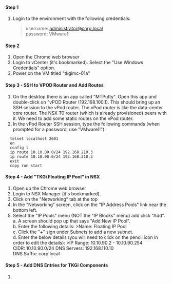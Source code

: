 #### **Step 1**
1. Login to the environment with the following credentials:
    >username:  administrator@corp.local  
    password:  VMware1!
  
  
#### **Step 2**
1. Open the Chrome web browser
2. Login to vCenter (it's bookmarked). Select the "Use Windows Credentials" option.
3. Power on the VM titled "tkgimc-01a"

#### **Step 3 - SSH to VPOD Router and Add Routes**
1. On the desktop there is an app called "MTPutty".  Open this app and double-click on "vPOD Router (192.168.100.1).  This should bring up an SSH session to the vPod router.  The vPod router is like the data-center core router.  The NSX T0 router (which is already provisioned) peers with it.  We need to add some static routes on the vPod router.  
2. In the vPod Router SSH session, type the following commands (when prompted for a password, use "VMware1!"):

```
  telnet localhost 2601  
  en 
  config t  
  ip route 10.10.80.0/24 192.168.210.3  
  ip route 10.10.90.0/24 192.168.210.3   
  exit  
  copy run start  
```

#### **Step 4 - Add "TKGi Floating IP Pool" in NSX**
1.  Open up the Chrome web browser
2.  Login to NSX Manager (it's bookmarked).
3.  Click on the "Networking" tab at the top
4.  In the "Networking" screen, click on the "IP Address Pools" link near the bottom left.
5.  Select the "IP Pools" menu (NOT the "IP Blocks" menu) add click "Add".  
  a.  A screen should pop up that says "Add New IP Pool".  
  b.  Enter the following details:
        >Name:  Floating IP Pool  
  c.  Click the "+" sign under Subnets to add a new subnet.  
  d.  Enter the below details (you will need to click on the pencil icon in order to edit the details):
        >IP Range:  10.10.90.2 - 10.10.90.254  
        CIDR:  10.10.90.0/24
        DNS Servers:  192.168.110.10  
        DNS Suffix:  corp.local  
        

  
#### **Step 5 - Add DNS Entries for TKGi Components**
1.  
